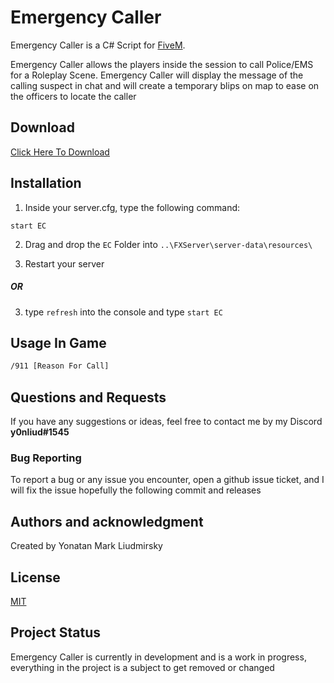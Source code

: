# Emergency Caller

Emergency Caller is a C# Script for [FiveM](https://fivem.net/).

Emergency Caller allows the players inside the session to call Police/EMS for a Roleplay Scene. Emergency Caller will display the message of the calling suspect in chat and will create a temporary blips on map to ease on the officers to locate the caller
## Download
[Click Here To Download](https://github.com/YonLiud/Emergency-Caller/releases/)


## Installation



1) Inside your server.cfg, type the following command:

```
start EC
```
2) Drag and drop the `EC` Folder into ``..\FXServer\server-data\resources\``

3) Restart your server

##### OR

3) type ``refresh`` into the console and type ``start EC``

## Usage In Game

```bash
/911 [Reason For Call]
```

## Questions and Requests
If you have any suggestions or ideas, feel free to  contact me by my Discord <b> y0nliud#1545 </b>

### Bug Reporting
To report a bug or any issue you encounter, open a github issue ticket, and I will fix the issue hopefully the following commit and releases 

## Authors and acknowledgment
Created by Yonatan Mark Liudmirsky



## License
[MIT](https://choosealicense.com/licenses/mit/)

## Project Status

Emergency Caller is currently in development and is a work in progress, everything in the project is a subject to get removed or changed
